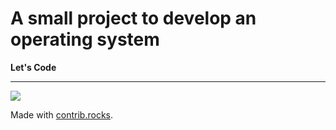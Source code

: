 # A small project to develop an operating system
**Let's Code**
<hr>

<a href="https://github.com/TheSaviourEking/EvoCore/graphs/contributors">
  <img src="https://contrib.rocks/image?repo=TheSaviourEking/EvoCore" />
</a>

Made with [contrib.rocks](https://contrib.rocks).
